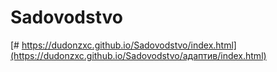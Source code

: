 # Sadovodstvo
[# https://dudonzxc.github.io/Sadovodstvo/index.html](https://dudonzxc.github.io/Sadovodstvo/адаптив/index.html)
